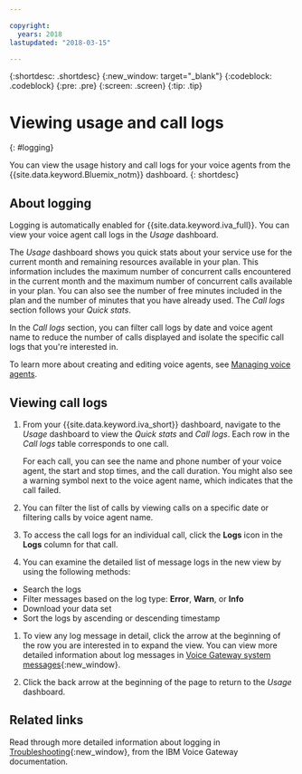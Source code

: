 ```yaml
---

copyright:
  years: 2018
lastupdated: "2018-03-15"

---
```


{:shortdesc: .shortdesc}
{:new_window: target="_blank"}
{:codeblock: .codeblock}
{:pre: .pre}
{:screen: .screen}
{:tip: .tip}


# Viewing usage and call logs
{: #logging}

You can view the usage history and call logs for your voice agents from the {{site.data.keyword.Bluemix_notm}} dashboard.
{: shortdesc}

## About logging

Logging is automatically enabled for {{site.data.keyword.iva_full}}. You can view your voice agent call logs in the _Usage_ dashboard.

The _Usage_ dashboard shows you quick stats about your service use for the current month and remaining resources available in your plan. This information includes the maximum number of concurrent calls encountered in the current month and the maximum number of concurrent calls available in your plan. You can also see the number of free minutes included in the plan and the number of minutes that you have already used. The _Call logs_ section follows your  _Quick stats_.

In the _Call logs_ section, you can filter call logs by date and voice agent name to reduce the number of calls displayed and isolate the specific call logs that you're interested in.

To learn more about creating and editing voice agents, see [Managing voice agents](managing.html).

##  Viewing call logs

1. From your {{site.data.keyword.iva_short}} dashboard, navigate to the _Usage_ dashboard to view the _Quick stats_ and _Call logs_. Each row in the _Call logs_ table corresponds to one call.

      For each call, you can see the name and phone number of your voice agent, the start and stop times, and the call duration. You might also see a warning symbol next to the voice agent name, which indicates that the call failed.

1.  You can filter the list of calls by viewing calls on a specific date or filtering calls by voice agent name.

1. To access the call logs for an individual call, click the **Logs** icon in the **Logs** column for that call.

1. You can examine the detailed list of message logs in the new view by using the following methods:
  * Search the logs
  * Filter messages based on the log type: **Error**, **Warn**, or **Info**
  * Download your data set
  * Sort the logs by ascending or descending timestamp

1. To view any log message in detail, click the arrow at the beginning of the row you are interested in to expand the view. You can view more detailed information about log messages in [Voice Gateway system messages](https://www.ibm.com/support/knowledgecenter/SS4U29/messages.html){:new_window}.

1. Click the back arrow at the beginning of the page to return to the _Usage_ dashboard.

## Related links
Read through more detailed information about logging in [Troubleshooting](https://www.ibm.com/support/knowledgecenter/SS4U29/troubleshooting.html){:new_window}, from the IBM Voice Gateway documentation.
